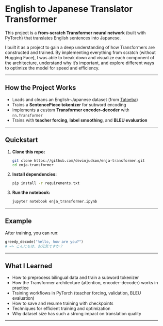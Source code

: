 # English to Japanese Translator Transformer

This project is a **from-scratch Transformer neural network** (built with PyTorch) that translates English sentences into Japanese.

I built it as a project to gain a deep understanding of how Transformers are constructed and trained. By implementing everything from scratch (without Hugging Face), I was able to break down and visualize each component of the architecture, understand why it’s important, and explore different ways to optimize the model for speed and efficiency.

---

## How the Project Works

- Loads and cleans an English–Japanese dataset (from [Tatoeba](https://tatoeba.org/en/sentences/search?from=jpn&to=eng))
- Trains a **SentencePiece tokenizer** for subword encoding
- Implements a custom **Transformer encoder–decoder** with `nn.Transformer`
- Trains with **teacher forcing**, **label smoothing**, and **BLEU evaluation**

---

## Quickstart

1. **Clone this repo:**

   ```bash
   git clone https://github.com/devinjudson/enja-transformer.git
   cd enja-transformer
   ```

2. **Install dependencies:**

   ```bash
   pip install -r requirements.txt
   ```

3. **Run the notebook:**

   ```bash
   jupyter notebook enja_transformer.ipynb
   ```

---

## Example

After training, you can run:

```python
greedy_decode("hello, how are you?")
# => こんにちは、お元気ですか？
```

---

## What I Learned

- How to preprocess bilingual data and train a subword tokenizer
- How the Transformer architecture (attention, encoder–decoder) works in practice
- Training workflows in PyTorch (teacher forcing, validation, BLEU evaluation)
- How to save and resume training with checkpoints
- Techniques for efficient training and optimization
- Why dataset size has such a strong impact on translation quality

---
